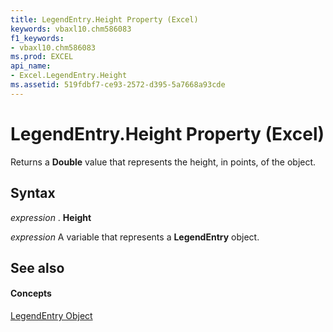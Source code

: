 ```yaml
---
title: LegendEntry.Height Property (Excel)
keywords: vbaxl10.chm586083
f1_keywords:
- vbaxl10.chm586083
ms.prod: EXCEL
api_name:
- Excel.LegendEntry.Height
ms.assetid: 519fdbf7-ce93-2572-d395-5a7668a93cde
---
```



# LegendEntry.Height Property (Excel)

Returns a  **Double** value that represents the height, in points, of the object.


## Syntax

 _expression_ . **Height**

 _expression_ A variable that represents a **LegendEntry** object.


## See also


#### Concepts


[LegendEntry Object](legendentry-object-excel.md)

